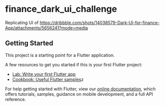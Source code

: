 # finance_dark_ui_challenge

Replicating UI of https://dribbble.com/shots/14038579-Dark-UI-for-finance-App/attachments/5656241?mode=media

## Getting Started

This project is a starting point for a Flutter application.

A few resources to get you started if this is your first Flutter project:

- [Lab: Write your first Flutter app](https://flutter.dev/docs/get-started/codelab)
- [Cookbook: Useful Flutter samples](https://flutter.dev/docs/cookbook)z

For help getting started with Flutter, view our
[online documentation](https://flutter.dev/docs), which offers tutorials,
samples, guidance on mobile development, and a full API reference.
